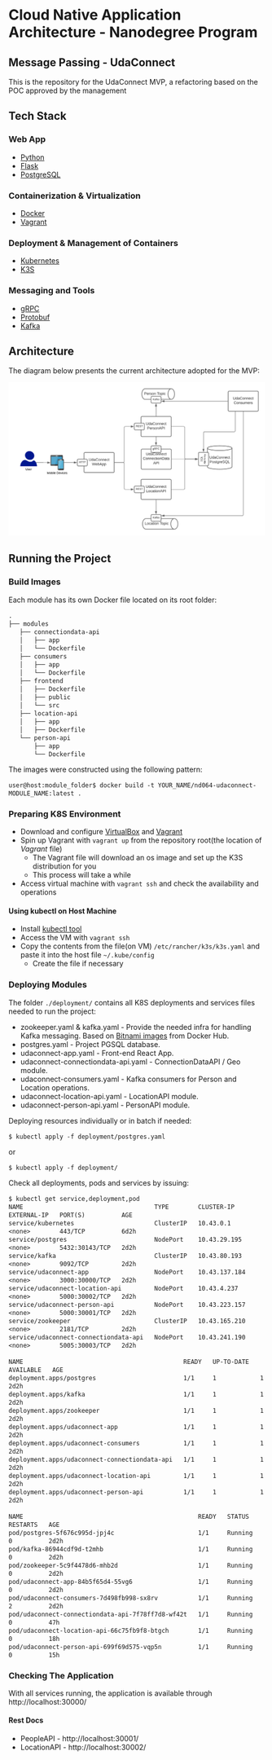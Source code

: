 # Cloud Native Application Architecture - Nanodegree Program

## Message Passing - UdaConnect

This is the repository for the UdaConnect MVP, a refactoring based on the POC approved by the management

## Tech Stack

### Web App
* [Python](https://www.python.org/downloads/)
* [Flask](https://flask.palletsprojects.com/)
* [PostgreSQL](https://www.postgresql.org/)

### Containerization & Virtualization
* [Docker](https://www.docker.com/)
* [Vagrant](https://www.vagrantup.com/)

### Deployment & Management of Containers
* [Kubernetes](https://kubernetes.io/)
* [K3S](https://k3s.io/)

### Messaging and Tools
* [gRPC](https://grpc.io/)
* [Protobuf](https://developers.google.com/protocol-buffers)
* [Kafka](https://kafka.apache.org/)


## Architecture

The diagram below presents the current architecture adopted for the MVP:

![Solution Architecture](docs/architecture_design.png)

## Running the Project

### Build Images

Each module has its own Docker file located on its root folder:

```
.
├── modules
   ├── connectiondata-api
   │   ├── app
   │   └── Dockerfile
   ├── consumers
   │   ├── app
   │   └── Dockerfile
   ├── frontend
   │   ├── Dockerfile
   │   ├── public
   │   └── src
   ├── location-api
   │   ├── app
   │   ├── Dockerfile
   └── person-api
       ├── app
       └── Dockerfile
```

The images were constructed using the following pattern:

```shell
user@host:module_folder$ docker build -t YOUR_NAME/nd064-udaconnect-MODULE_NAME:latest . 
```

### Preparing K8S Environment

* Download and configure [VirtualBox](https://www.virtualbox.org/) and [Vagrant](https://www.vagrantup.com/docs/installation)
* Spin up Vagrant with `vagrant up` from the repository root(the location of *Vagrant* file)
  * The Vagrant file will download an os image and set up the K3S distribution for you
  * This process will take a while
* Access virtual machine with `vagrant ssh` and check the availability and operations

#### Using kubectl on Host Machine 

* Install [kubectl tool](https://kubernetes.io/docs/tasks/tools/)
* Access the VM with `vagrant ssh`
* Copy the contents from the file(on VM) `/etc/rancher/k3s/k3s.yaml` and paste it into the host file `~/.kube/config`
  * Create the file if necessary

### Deploying Modules

The folder `./deployment/` contains all K8S deployments and services files needed to run the project:

* zookeeper.yaml & kafka.yaml - Provide the needed infra for handling Kafka messaging. Based on [Bitnami images](https://hub.docker.com/r/bitnami/kafka) from Docker Hub. 
* postgres.yaml - Project PGSQL database.
* udaconnect-app.yaml - Front-end React App.
* udaconnect-connectiondata-api.yaml - ConnectionDataAPI / Geo module.
* udaconnect-consumers.yaml - Kafka consumers for Person and Location operations.
* udaconnect-location-api.yaml - LocationAPI module.
* udaconnect-person-api.yaml - PersonAPI module.

Deploying resources individually or in batch if needed:

```shell
$ kubectl apply -f deployment/postgres.yaml
```
or
```shell
$ kubectl apply -f deployment/
```

Check all deployments, pods and services by issuing:

```shell
$ kubectl get service,deployment,pod
NAME                                    TYPE        CLUSTER-IP      EXTERNAL-IP   PORT(S)          AGE
service/kubernetes                      ClusterIP   10.43.0.1       <none>        443/TCP          6d2h
service/postgres                        NodePort    10.43.29.195    <none>        5432:30143/TCP   2d2h
service/kafka                           ClusterIP   10.43.80.193    <none>        9092/TCP         2d2h
service/udaconnect-app                  NodePort    10.43.137.184   <none>        3000:30000/TCP   2d2h
service/udaconnect-location-api         NodePort    10.43.4.237     <none>        5000:30002/TCP   2d2h
service/udaconnect-person-api           NodePort    10.43.223.157   <none>        5000:30001/TCP   2d2h
service/zookeeper                       ClusterIP   10.43.165.210   <none>        2181/TCP         2d2h
service/udaconnect-connectiondata-api   NodePort    10.43.241.190   <none>        5005:30003/TCP   2d2h

NAME                                            READY   UP-TO-DATE   AVAILABLE   AGE
deployment.apps/postgres                        1/1     1            1           2d2h
deployment.apps/kafka                           1/1     1            1           2d2h
deployment.apps/zookeeper                       1/1     1            1           2d2h
deployment.apps/udaconnect-app                  1/1     1            1           2d2h
deployment.apps/udaconnect-consumers            1/1     1            1           2d2h
deployment.apps/udaconnect-connectiondata-api   1/1     1            1           2d2h
deployment.apps/udaconnect-location-api         1/1     1            1           2d2h
deployment.apps/udaconnect-person-api           1/1     1            1           2d2h

NAME                                                READY   STATUS    RESTARTS   AGE
pod/postgres-5f676c995d-jpj4c                       1/1     Running   0          2d2h
pod/kafka-86944cdf9d-t2mhb                          1/1     Running   0          2d2h
pod/zookeeper-5c9f4478d6-mhb2d                      1/1     Running   0          2d2h
pod/udaconnect-app-84b5f65d4-55vg6                  1/1     Running   0          2d2h
pod/udaconnect-consumers-7d498fb998-sx8rv           1/1     Running   2          2d2h
pod/udaconnect-connectiondata-api-7f78ff7d8-wf42t   1/1     Running   0          47h
pod/udaconnect-location-api-66c75fb9f8-btgch        1/1     Running   0          18h
pod/udaconnect-person-api-699f69d575-vqp5n          1/1     Running   0          15h
```

### Checking The Application

With all services running, the application is available through http://localhost:30000/

#### Rest Docs

* PeopleAPI - http://localhost:30001/
* LocationAPI - http://localhost:30002/
